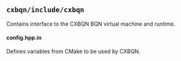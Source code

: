 ## `cxbqn/include/cxbqn`

Contains interface to the CXBQN BQN virtual machine and runtime.

#### config.hpp.in

Defines variables from CMake to be used by CXBQN.

#### 
